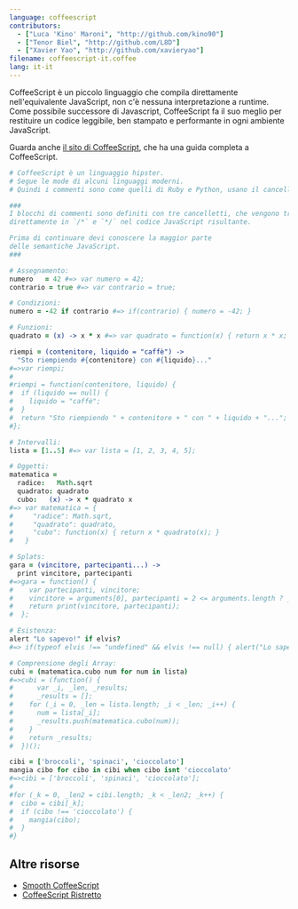 ```yaml
---
language: coffeescript
contributors:
  - ["Luca 'Kino' Maroni", "http://github.com/kino90"]
  - ["Tenor Biel", "http://github.com/L8D"]
  - ["Xavier Yao", "http://github.com/xavieryao"]
filename: coffeescript-it.coffee
lang: it-it
---
```


CoffeeScript è un piccolo linguaggio che compila direttamente nell'equivalente
JavaScript, non c'è nessuna interpretazione a runtime. Come possibile
successore di Javascript, CoffeeScript fa il suo meglio per restituire
un codice leggibile, ben stampato e performante in ogni ambiente JavaScript.

Guarda anche [il sito di CoffeeScript](http://coffeescript.org/), che ha una
guida completa a CoffeeScript.

```coffeescript
# CoffeeScript è un linguaggio hipster.
# Segue le mode di alcuni linguaggi moderni.
# Quindi i commenti sono come quelli di Ruby e Python, usano il cancelletto.

###
I blocchi di commenti sono definiti con tre cancelletti, che vengono tradotti
direttamente in `/*` e `*/` nel codice JavaScript risultante.

Prima di continuare devi conoscere la maggior parte
delle semantiche JavaScript.
###

# Assegnamento:
numero   = 42 #=> var numero = 42;
contrario = true #=> var contrario = true;

# Condizioni:
numero = -42 if contrario #=> if(contrario) { numero = -42; }

# Funzioni:
quadrato = (x) -> x * x #=> var quadrato = function(x) { return x * x; }

riempi = (contenitore, liquido = "caffè") ->
  "Sto riempiendo #{contenitore} con #{liquido}..."
#=>var riempi;
#
#riempi = function(contenitore, liquido) {
#  if (liquido == null) {
#    liquido = "caffè";
#  }
#  return "Sto riempiendo " + contenitore + " con " + liquido + "...";
#};

# Intervalli:
lista = [1..5] #=> var lista = [1, 2, 3, 4, 5];

# Oggetti:
matematica =
  radice:   Math.sqrt
  quadrato: quadrato
  cubo:   (x) -> x * quadrato x
#=> var matematica = {
#     "radice": Math.sqrt,
#     "quadrato": quadrato,
#     "cubo": function(x) { return x * quadrato(x); }
#   }

# Splats:
gara = (vincitore, partecipanti...) ->
  print vincitore, partecipanti
#=>gara = function() {
#    var partecipanti, vincitore;
#    vincitore = arguments[0], partecipanti = 2 <= arguments.length ? __slice.call(arguments, 1) : [];
#    return print(vincitore, partecipanti);
#  };

# Esistenza:
alert "Lo sapevo!" if elvis?
#=> if(typeof elvis !== "undefined" && elvis !== null) { alert("Lo sapevo!"); }

# Comprensione degli Array:
cubi = (matematica.cubo num for num in lista)
#=>cubi = (function() {
#	   var _i, _len, _results;
#	   _results = [];
#    for (_i = 0, _len = lista.length; _i < _len; _i++) {
#      num = lista[_i];
#      _results.push(matematica.cubo(num));
#    }
#    return _results;
#  })();

cibi = ['broccoli', 'spinaci', 'cioccolato']
mangia cibo for cibo in cibi when cibo isnt 'cioccolato'
#=>cibi = ['broccoli', 'spinaci', 'cioccolato'];
#
#for (_k = 0, _len2 = cibi.length; _k < _len2; _k++) {
#  cibo = cibi[_k];
#  if (cibo !== 'cioccolato') {
#    mangia(cibo);
#  }
#}
```

## Altre risorse

- [Smooth CoffeeScript](http://autotelicum.github.io/Smooth-CoffeeScript/)
- [CoffeeScript Ristretto](https://leanpub.com/coffeescript-ristretto/read)
